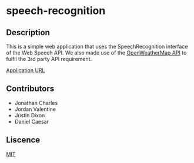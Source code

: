 # speech-recognition
## Description
This is a simple web application that uses the SpeechRecognition interface of the Web Speech API.
We also made use of the [OpenWeatherMap API](https://openweathermap.org) to fulfil the 3rd party API requirement.

[Application URL](https://danieldcaesar.github.io/speech-recognition/public)



## Contributors
* Jonathan Charles
* Jordan Valentine
* Justin Dixon
* Daniel Caesar


## Liscence
[MIT](https://github.com/danieldcaesar/speech-recognition/blob/master/LISCENCE.txt)
